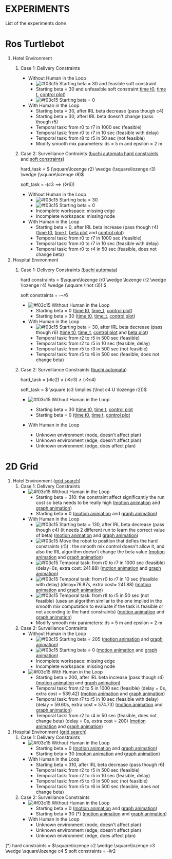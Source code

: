 # EXPERIMENTS
List of the experiments done 
# Ros Turtlebot
1. Hotel Environment
   1. Case 1: Delivery Constraints
      - Without Human in the Loop
        - ![#f03c15](https://via.placeholder.com/15/f03c15/f03c15.png) Starting beta = 30 and feasible soft constraint
        - Starting beta = 30 and unfeasible soft constraint [time t0](ROS_Turtlebot/Hotel/Delivery/NO_HIL/t0_1.png), [time t](ROS_Turtlebot/Hotel/Delivery/NO_HIL/t_1.png), [control plot](ROS_Turtlebot/Hotel/Delivery/NO_HIL/control_1.png))
        - ![#f03c15](https://via.placeholder.com/15/f03c15/f03c15.png) Starting beta = 0
      - With Human in the Loop 
        - Starting beta = 30, after IRL beta decrease (pass though c4)
        - Starting beta = 30, afterl IRL beta doesn't change (pass though r5)
        - Temporal task: from r0 to r7 in 1000 sec (feasible)
        - Temporal task: from r0 to r7 in 10 sec (feasible with delay)
        - Temporal task: from r8 to r5 in 50 sec (not feasible)
        - Modify smooth mix parameters: ds = 5 m and epsilon = 2 m 
   2. Case 2: Surveillance Contraints ([buchi automata hard constraints](ROS_Turtlebot/Hotel/Surveillance/buchi_hard.gif) and [soft constraints](ROS_Turtlebot/Hotel/Surveillance/buchi_soft.gif))
      
      hard_task = $ (\square\lozenge r2) \wedge (\square\lozenge r3) \wedge (\square\lozenge r8)$ 
      
      soft_task = $\square(c3 \implies (\lozenge r6))$
      
      - Without Human in the Loop
        - ![#f03c15](https://via.placeholder.com/15/f03c15/f03c15.png) Starting beta = 30
        - ![#f03c15](https://via.placeholder.com/15/f03c15/f03c15.png) Starting beta = 0
        - Incomplete workspace: missing edge 
        - Incomplete workspace: missing node
      - With Human in the Loop 
        - Starting beta = 0, after IRL beta increase (pass though r4) ([time t0](ROS_Turtlebot/Hotel/Surveillance/HIL/t0_1.png), [time t](ROS_Turtlebot/Hotel/Surveillance/HIL/t_1.png), [beta plot]() and [control plot]())
        - Temporal task: from r0 to r7 in 1000 sec (feasible)
        - Temporal task: from r0 to r7 in 10 sec (feasible with delay)
        - Temporal task: from r0 to r4 in 50 sec (feasible, does not change beta)
2. Hospital Environment
   1. Case 1: Delivery Constraints ([buchi automata](ROS_Turtlebot/Hospital/Delivery/buchi_hard.gif))
   
      hard constraints = $\square\lozenge (r0 \wedge \lozenge (r2 \wedge \lozenge r4) \wedge (\square \lnot r3)) $ 
      
      soft constraints = $\square\lnot r6$
      
      - ![#f03c15](https://via.placeholder.com/15/f03c15/f03c15.png) Without Human in the Loop 
        - Starting beta = 0 ([time t0](ROS_Turtlebot/Hospital/Delivery/NO_HIL/t0_1.png), [time_t](ROS_Turtlebot/Hospital/Delivery/NO_HIL/t_1.png), [control plot](ROS_Turtlebot/Hospital/Delivery/NO_HIL/control_1.png))
        - Starting beta = 30 ([time t0](ROS_Turtlebot/Hospital/Delivery/NO_HIL/t0_2.png), [time_t](ROS_Turtlebot/Hospital/Delivery/NO_HIL/t_2.png), [control plot](ROS_Turtlebot/Hospital/Delivery/NO_HIL/control_2.png))
      - With Human in the Loop
        - ![#f03c15](https://via.placeholder.com/15/f03c15/f03c15.png) Starting beta = 30, after IRL beta decrease (pass though r6) ([time t0](ROS_Turtlebot/Hospital/Delivery/HIL/t0_1.png), [time_t](ROS_Turtlebot/Hospital/Delivery/HIL/t_1.png), [control plot](ROS_Turtlebot/Hospital/Delivery/HIL/control_1.png) and [beta plot](ROS_Turtlebot/Hospital/Delivery/HIL/beta_1.png))
        - Temporal task: from r2 to r5 in 500 sec (feasible)
        - Temporal task: from r2 to r5 in 10 sec (feasible, delay)
        - Temporal task: from r5 to r3 in 500 sec (not feasible)
        - Temporal task: from r5 to r6 in 500 sec (feasible, does not change beta)
   2. Case 2: Surveillance Constraints ([buchi automata](ROS_Turtlebot/Hospital/Surveillance/buchi_hard.gif))
      
      hard_task = $(\square\lozenge c2) \wedge (\square \lozenge c3) \wedge (\square\lozenge c4)$
      
      soft_task = $ \square (c3 \implies (\lnot c4 U \lozenge r2))$ 
      - ![#f03c15](https://via.placeholder.com/15/f03c15/f03c15.png) Without Human in the Loop 
        -  Starting beta = 30 ([time t0](ROS_Turtlebot/Hospital/Surveillance/NO_HIL/t0_1.png), [time t](ROS_Turtlebot/Hospital/Surveillance/NO_HIL/t_1.png), [control plot](ROS_Turtlebot/Hospital/Surveillance/NO_HIL/control_1.png)
        - Starting beta = 0 ([time t0](ROS_Turtlebot/Hospital/Surveillance/NO_HIL/t0_2.png), [time t](ROS_Turtlebot/Hospital/Surveillance/NO_HIL/t_2.png), [control plot](ROS_Turtlebot/Hospital/Surveillance/NO_HIL/control_2.png)
        
      - With Human in the Loop
         - Unknown environment (node, doesn't affect plan)
         - Unknown environment (edge, doesn't affect plan)
         - Unknown environment (edge, does affect plan)
# 2D Grid 
1. Hotel Environment ([grid search](2D%20Grid/Hotel/map.gif))
   1. Case 1: Delivery Constraints
      - ![#f03c15](https://via.placeholder.com/15/f03c15/f03c15.png) Without Human in the Loop
        - Starting beta = 310: the constraint affect significantly the run cost so beta needs to be really high ([motion animation](2D%20Grid/Hotel/Delivery/NO_HIL/robot_2.gif) and [graph animation](2D%20Grid/Hotel/Delivery/NO_HIL/control_2.gif))
        -  Starting beta = 0 ([motion animation](2D%20Grid/Hotel/Delivery/NO_HIL/robot_1.gif) and [graph animation](2D%20Grid/Hotel/Delivery/NO_HIL/control_1.gif))
      - With Human in the Loop 
        - ![#f03c15](https://via.placeholder.com/15/f03c15/f03c15.png) Starting beta = 130, after IRL beta decrease (pass though c4) (it needs 2 different run to learn the correct value of beta) ([motion animation](2D%20Grid/Hotel/Delivery/HIL/robot_1.gif) and [graph animation](2D%20Grid/Hotel/Delivery/HIL/control_1.gif))
        - ![#f03c15](https://via.placeholder.com/15/f03c15/f03c15.png) Move the robot to position that defies the hard constraints (r5) : the smooth mix control doesn't allow it, and also the IRL algorithm doesn't change the beta value ([motion animation](2D%20Grid/Hotel/Delivery/HIL/robot_2.gif) and [graph animation](2D%20Grid/Hotel/Delivery/HIL/control_2.gif))
        - ![#f03c15](https://via.placeholder.com/15/f03c15/f03c15.png) Temporal task: from r0 to r7 in 1000 sec (feasible)(delay=0s, extra cost: 241.88) ([motion animation](2D%20Grid/Hotel/Delivery/HIL/robot_3.gif) and [graph animation](2D%20Grid/Hotel/Delivery/HIL/control_3.gif))
        - ![#f03c15](https://via.placeholder.com/15/f03c15/f03c15.png) Temporal task: from r0 to r7 in 10 sec (feasible with delay) (delay=76.87s, extra cost= 241.88) ([motion animation](2D%20Grid/Hotel/Delivery/HIL/robot_4.gif) and [graph animation](2D%20Grid/Hotel/Delivery/HIL/control_4.gif))
        - ![#f03c15](https://via.placeholder.com/15/f03c15/f03c15.png) Temporal task: from r8 to r5 in 50 sec (not feasible) (uses an algorithm similar to the one implied in the smooth mix computation to evaluate if the task is feasible or not according to the hard constraints) ([motion animation](2D%20Grid/Hotel/Delivery/HIL/robot_5.gif) and [graph animation](2D%20Grid/Hotel/Delivery/HIL/control_5.gif))
        - Modify smooth mix parameters: ds = 5 m and epsilon = 2 m 
   2. Case 2: Surveillance Contraints
      - Without Human in the Loop
        - ![#f03c15](https://via.placeholder.com/15/f03c15/f03c15.png) Starting beta = 205 ([motion animation](2D%20Grid/Hotel/Surveillance/NO_HIL/robot_2.gif) and [graph animation](2D%20Grid/Hotel/Surveillance/NO_HIL/control_2.gif))
        - ![#f03c15](https://via.placeholder.com/15/f03c15/f03c15.png) Starting beta = 0 ([motion animation](2D%20Grid/Hotel/Surveillance/NO_HIL/robot_1.gif) and [graph animation](2D%20Grid/Hotel/Surveillance/NO_HIL/control_1.gif))
        - Incomplete workspace: missing edge 
        - Incomplete workspace: missing node
      - ![#f03c15](https://via.placeholder.com/15/f03c15/f03c15.png) With Human in the Loop 
        -  Starting beta = 200, after IRL beta increase (pass though r4) ([motion animation](2D%20Grid/Hotel/Surveillance/HIL/robot_1.gif) and [graph animation](2D%20Grid/Hotel/Surveillance/HIL/control_1.gif))
        - Temporal task: from r2 to 5 in 1000 sec (feasible) (delay = 0s, extra cost = 539.42) ([motion animation](2D%20Grid/Hotel/Surveillance/HIL/robot_2.gif) and [graph animation](2D%20Grid/Hotel/Surveillance/HIL/control_2.gif))
        - Temporal task: from r7 to r5 in 10 sec (feasible with delay) (delay = 59.60s, extra cost = 574.73) ([motion animation](2D%20Grid/Hotel/Surveillance/HIL/robot_3.gif) and [graph animation](2D%20Grid/Hotel/Surveillance/HIL/control_3.gif))
        - Temporal task: from r2 to r4 in 50 sec (feasible, does not change beta) (delay = 0s, extra cost = 200) ([motion animation](2D%20Grid/Hotel/Surveillance/HIL/robot_4.gif) and [graph animation](2D%20Grid/Hotel/Surveillance/HIL/control_4.gif))
2. Hospital Environment ([grid search](2D%20Grid/Hospital/map.gif))
   1. Case 1: Delivery Constraints
      - ![#f03c15](https://via.placeholder.com/15/f03c15/f03c15.png) Without Human in the Loop
        - Starting beta = 0 ([motion animation](2D%20Grid/Hospital/Delivery/NO_HIL/robot_1.gif) and [graph animation](2D%20Grid/Hospital/Delivery/NO_HIL/control_1.gif))
        - Starting beta = 30 ([motion animation](2D%20Grid/Hospital/Delivery/NO_HIL/robot_2.gif) and [graph animation](2D%20Grid/Hospital/Delivery/NO_HIL/control_2.gif))
      - With Human in the Loop
        - Starting beta = 310, after IRL beta decrease (pass though r6)
        - Temporal task: from r2 to r5 in 500 sec (feasible)
        - Temporal task: from r2 to r5 in 10 sec (feasible, delay)
        - Temporal task: from r5 to r3 in 500 sec (not feasible)
        - Temporal task: from r5 to r6 in 500 sec (feasible, does not change beta)
   2. Case 2: Surveillance Constraints 
      - ![#f03c15](https://via.placeholder.com/15/f03c15/f03c15.png) Without Human in the Loop
        -  Starting beta = 0 ([motion animation](2D%20Grid/Hospital/Surveillance/NO_HIL/robot_1.gif) and [graph animation](2D%20Grid/Hospital/Surveillance/NO_HIL/control_1.gif))
        - Starting beta = 30 (\*) ([motion animation](2D%20Grid/Hospital/Surveillance/NO_HIL/robot_3.gif) and [graph animation](2D%20Grid/Hospital/Surveillance/NO_HIL/control_3.gif))
      - With Human in the Loop
         - Unknown environment (node, doesn't affect plan)
         - Unknown environment (edge, doesn't affect plan)
         - Unknown environment (edge, does affect plan)

(*) hard constraints = $\square\lozenge c2 \wedge \square\lozenge c3 \wedge \square\lozenge c4 $ soft constraints = $\square\lozenge r2$
